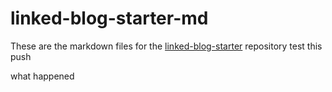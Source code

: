 # linked-blog-starter-md
These are the markdown files for the [linked-blog-starter](https://github.com/matthewwong525/linked-blog-starter) repository
test this push 

what happened